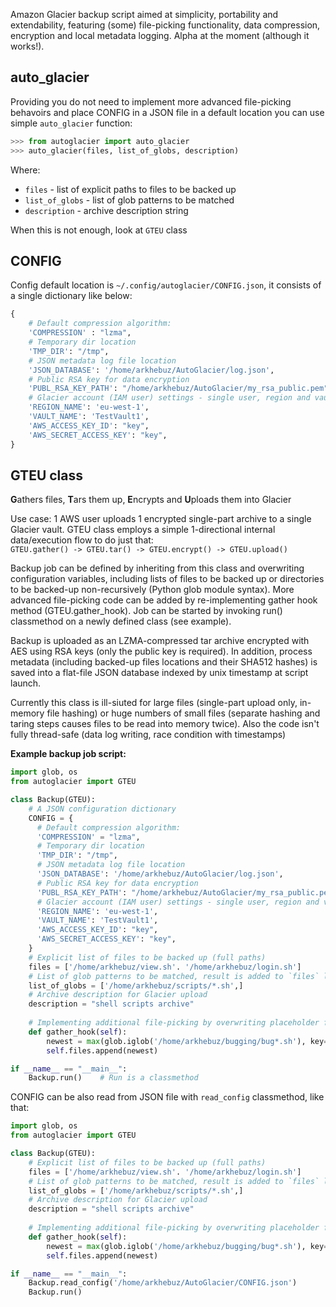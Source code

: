 Amazon Glacier backup script aimed at simplicity, portability and extendability, 
featuring (some) file-picking functionality, data compression, encryption and local metadata logging. Alpha at the moment (although it works!).


## auto_glacier

Providing you do not need to implement more advanced file-picking behavoirs and place CONFIG in a
 JSON file in a default location you can use simple `auto_glacier` function:
```python
>>> from autoglacier import auto_glacier
>>> auto_glacier(files, list_of_globs, description)

```

Where:
  - `files` - list of explicit paths to files to be backed up
  - `list_of_globs` - list of glob patterns to be matched
  - `description` - archive description string


When this is not enough, look at `GTEU` class

## CONFIG
Config default location is `~/.config/autoglacier/CONFIG.json`, it consists of a single dictionary like below:

```python
{
    # Default compression algorithm:
    'COMPRESSION' : "lzma",
    # Temporary dir location
    'TMP_DIR': "/tmp",
    # JSON metadata log file location
    'JSON_DATABASE': '/home/arkhebuz/AutoGlacier/log.json',
    # Public RSA key for data encryption
    'PUBL_RSA_KEY_PATH': "/home/arkhebuz/AutoGlacier/my_rsa_public.pem",
    # Glacier account (IAM user) settings - single user, region and vault
    'REGION_NAME': 'eu-west-1',
    'VAULT_NAME': 'TestVault1',
    'AWS_ACCESS_KEY_ID': "key",
    'AWS_SECRET_ACCESS_KEY': "key",
}
```

## GTEU class

**G**athers files, **T**ars them up, **E**ncrypts and **U**ploads them into Glacier 
    
Use case: 1 AWS user uploads 1 encrypted single-part archive to a single Glacier vault.
GTEU class employs a simple 1-directional internal data/execution flow to do just that:  
  `GTEU.gather() -> GTEU.tar() -> GTEU.encrypt() -> GTEU.upload()`

Backup job can be defined by inheriting from this class and overwriting 
configuration variables, including lists of files to be backed up or
directories to be backed-up non-recursively (Python glob module syntax).
More advanced file-picking code can be added by re-implementing gather hook 
method (GTEU.gather_hook). Job can be started by invoking run() classmethod
on a newly defined class (see example).

Backup is uploaded as an LZMA-compressed tar archive encrypted with AES using
RSA keys (only the public key is required). In addition, process metadata 
(including backed-up files locations and their SHA512 hashes) is saved into 
a flat-file JSON database indexed by unix timestamp at script launch.

Currently this class is ill-siuted for large files (single-part upload only,
in-memory file hashing) or huge numbers of small files (separate hashing and
taring steps causes files to be read into memory twice). Also the code isn't
fully thread-safe (data log writing, race condition with timestamps)


**Example backup job script:**


```python
import glob, os
from autoglacier import GTEU

class Backup(GTEU):
    # A JSON configuration dictionary
    CONFIG = {
      # Default compression algorithm:
      'COMPRESSION' = "lzma",
      # Temporary dir location
      'TMP_DIR': "/tmp",
      # JSON metadata log file location
      'JSON_DATABASE': '/home/arkhebuz/AutoGlacier/log.json',
      # Public RSA key for data encryption
      'PUBL_RSA_KEY_PATH': "/home/arkhebuz/AutoGlacier/my_rsa_public.pem",
      # Glacier account (IAM user) settings - single user, region and vault
      'REGION_NAME': 'eu-west-1',
      'VAULT_NAME': 'TestVault1',
      'AWS_ACCESS_KEY_ID': "key",
      'AWS_SECRET_ACCESS_KEY': "key",
    }
    # Explicit list of files to be backed up (full paths)
    files = ['/home/arkhebuz/view.sh'. '/home/arkhebuz/login.sh']
    # List of glob patterns to be matched, result is added to `files` list
    list_of_globs = ['/home/arkhebuz/scripts/*.sh',]
    # Archive description for Glacier upload
    description = "shell scripts archive"
    
    # Implementing additional file-picking by overwriting placeholder function
    def gather_hook(self):
        newest = max(glob.iglob('/home/arkhebuz/bugging/bug*.sh'), key=os.path.getmtime)
        self.files.append(newest)

if __name__ == "__main__":
    Backup.run()    # Run is a classmethod
```

CONFIG can be also read from JSON file with `read_config` classmethod, like that:

```python
import glob, os
from autoglacier import GTEU

class Backup(GTEU):
    # Explicit list of files to be backed up (full paths)
    files = ['/home/arkhebuz/view.sh'. '/home/arkhebuz/login.sh']
    # List of glob patterns to be matched, result is added to `files` list
    list_of_globs = ['/home/arkhebuz/scripts/*.sh',]
    # Archive description for Glacier upload
    description = "shell scripts archive"
    
    # Implementing additional file-picking by overwriting placeholder function
    def gather_hook(self):
        newest = max(glob.iglob('/home/arkhebuz/bugging/bug*.sh'), key=os.path.getmtime)
        self.files.append(newest)

if __name__ == "__main__":
    Backup.read_config('/home/arkhebuz/AutoGlacier/CONFIG.json')
    Backup.run()
```
